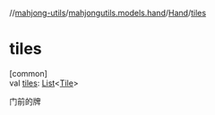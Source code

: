 //[mahjong-utils](../../../index.md)/[mahjongutils.models.hand](../index.md)/[Hand](index.md)/[tiles](tiles.md)

# tiles

[common]\
val [tiles](tiles.md): [List](https://kotlinlang.org/api/latest/jvm/stdlib/kotlin-stdlib/kotlin.collections/-list/index.html)&lt;[Tile](../../mahjongutils.models/-tile/index.md)&gt;

门前的牌
